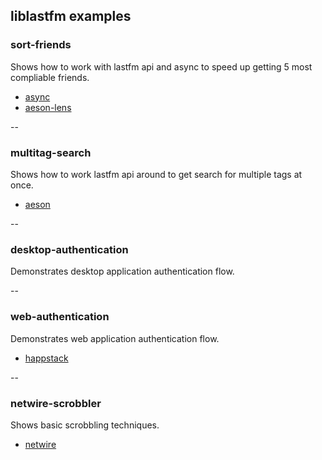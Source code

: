 ## liblastfm examples

### sort-friends
Shows how to work with lastfm api and async to speed up getting 5 most compliable friends.
  * [async][1]
  * [aeson-lens][2]

--

### multitag-search
Shows how to work lastfm api around to get search for multiple tags at once.
  * [aeson][3]

--

### desktop-authentication
Demonstrates desktop application authentication flow.

--

### web-authentication
Demonstrates web application authentication flow.
  * [happstack][4]

--

### netwire-scrobbler
Shows basic scrobbling techniques.
  * [netwire][5]

 [1]: http://hackage.haskell.org/package/async
 [2]: http://hackage.haskell.org/package/aeson-lens
 [3]: http://hackage.haskell.org/package/aeson
 [4]: http://happstack.com
 [5]: http://hackage.haskell.org/package/netwire
